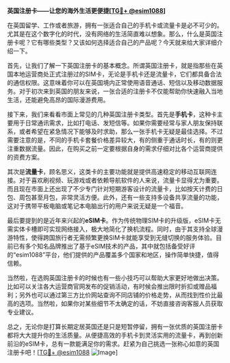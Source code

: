 **英国注册卡——让您的海外生活更便捷[[TG💪+ @esim1088](https://t.me/s/esim1088)]**

在英国留学、工作或者旅游，拥有一张适合自己的手机卡或流量卡是必不可少的。尤其是在这个数字化的时代，没有网络的生活简直难以想象。那么，什么是英国注册卡呢？它有哪些类型？又该如何选择适合自己的产品呢？今天就来给大家详细介绍一下。

首先，让我们了解一下英国注册卡的基本概念。所谓英国注册卡，就是指那些在英国本地运营商处正式注册过的SIM卡，无论是手机卡还是流量卡，它们都具备合法的通信权限。这意味着你可以在英国境内正常使用语音通话、短信以及移动数据服务。对于初次来到英国的朋友来说，一张合适的注册卡不仅能帮助你快速融入当地生活，还能避免高昂的国际漫游费用。

接下来，我们来看看市面上常见的几种英国注册卡类型。首先是**手机卡**，这种卡主要用于日常通讯需求，比如打电话、发短信等。如果你需要经常与家人朋友保持联系，或者希望在紧急情况下能够及时求助，那么一张手机卡无疑是最佳选择。不过需要注意的是，不同的手机卡套餐价格差异较大，有的侧重于通话时长，有的则更注重数据流量。因此，在购买之前一定要根据自身的需求仔细对比各个运营商提供的资费方案。

其次是**流量卡**，顾名思义，这类卡的主要功能就是提供高速稳定的移动互联网连接。对于喜欢刷视频、玩游戏或者依赖导航软件的人来说，流量卡显得尤为重要。而且现在市面上还出现了不少专门针对短期游客设计的流量卡，比如按天计费的日包、周包甚至月包，非常灵活方便。此外，还有一些支持多设备共享流量的功能，这对于携带平板电脑或笔记本电脑出行的用户来说无疑是一个福音。

最后要提到的是近年来兴起的**eSIM卡**。作为传统物理SIM卡的升级版，eSIM卡无需实体卡槽即可实现网络接入，极大地简化了换机流程。同时，由于其支持全球漫游特性，使得跨国旅行者无需频繁更换SIM卡就能享受到无缝切换的服务体验。目前已有多个知名品牌推出了基于eSIM技术的产品，其中就包括备受好评的“esim1088”平台，他们提供的产品覆盖多个国家和地区，操作简单快捷，值得信赖。

当然啦，在选购英国注册卡的时候也有一些小技巧可以帮助大家更好地做出决策。比如可以关注各大运营商官网发布的促销活动，有时候会推出限时折扣或赠品福利；另外也可以通过第三方比价网站查询不同店铺的价格走势，从而找到性价比最高的选项。当然啦，如果你对某些细节不太确定的话，不妨直接咨询客服人员获取专业建议。

总之，无论你是打算长期定居英国还是只是短暂停留，拥有一张优质的英国注册卡都将大大提升你的生活质量。从便捷高效的手机卡到灵活实用的流量卡，再到创新前沿的eSIM卡，总有一款能满足你的需求。赶紧为自己挑选一张称心如意的英国注册卡吧！[[TG💪+ @esim1088](https://t.me/s/esim1088) ![Image](https://i.postimg.cc/4NQfJmqS/Snipaste-2025-05-13-00-14-12.png)]
